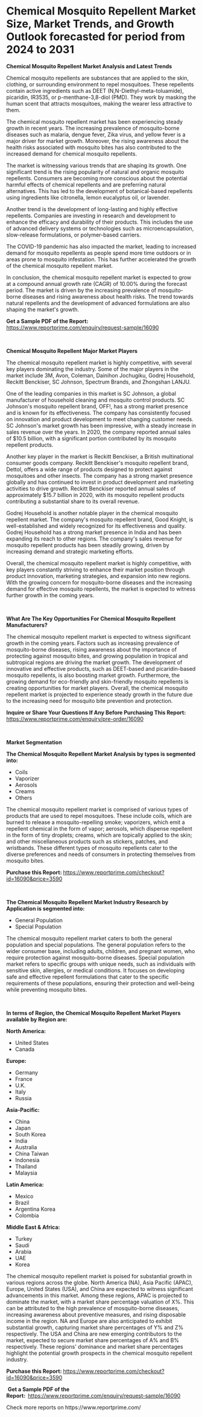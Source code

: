 <p><h1>Chemical Mosquito Repellent Market Size, Market Trends, and Growth Outlook forecasted for period from 2024 to 2031</h1></p><p><strong>Chemical Mosquito Repellent Market Analysis and Latest Trends</strong></p>
<p><p>Chemical mosquito repellents are substances that are applied to the skin, clothing, or surrounding environment to repel mosquitoes. These repellents contain active ingredients such as DEET (N,N-Diethyl-meta-toluamide), picaridin, IR3535, or p-menthane-3,8-diol (PMD). They work by masking the human scent that attracts mosquitoes, making the wearer less attractive to them.</p><p>The chemical mosquito repellent market has been experiencing steady growth in recent years. The increasing prevalence of mosquito-borne diseases such as malaria, dengue fever, Zika virus, and yellow fever is a major driver for market growth. Moreover, the rising awareness about the health risks associated with mosquito bites has also contributed to the increased demand for chemical mosquito repellents.</p><p>The market is witnessing various trends that are shaping its growth. One significant trend is the rising popularity of natural and organic mosquito repellents. Consumers are becoming more conscious about the potential harmful effects of chemical repellents and are preferring natural alternatives. This has led to the development of botanical-based repellents using ingredients like citronella, lemon eucalyptus oil, or lavender.</p><p>Another trend is the development of long-lasting and highly effective repellents. Companies are investing in research and development to enhance the efficacy and durability of their products. This includes the use of advanced delivery systems or technologies such as microencapsulation, slow-release formulations, or polymer-based carriers.</p><p>The COVID-19 pandemic has also impacted the market, leading to increased demand for mosquito repellents as people spend more time outdoors or in areas prone to mosquito infestation. This has further accelerated the growth of the chemical mosquito repellent market.</p><p>In conclusion, the chemical mosquito repellent market is expected to grow at a compound annual growth rate (CAGR) of 10.00% during the forecast period. The market is driven by the increasing prevalence of mosquito-borne diseases and rising awareness about health risks. The trend towards natural repellents and the development of advanced formulations are also shaping the market's growth.</p></p>
<p><strong>Get a Sample PDF of the Report:&nbsp;</strong> <a href="https://www.reportprime.com/enquiry/request-sample/16090">https://www.reportprime.com/enquiry/request-sample/16090</a></p>
<p>&nbsp;</p>
<p><strong>Chemical Mosquito Repellent Major Market Players</strong></p>
<p><p>The chemical mosquito repellent market is highly competitive, with several key players dominating the industry. Some of the major players in the market include 3M, Avon, Coleman, Dainihon Jochugiku, Godrej Household, Reckitt Benckiser, SC Johnson, Spectrum Brands, and Zhongshan LANJU.</p><p>One of the leading companies in this market is SC Johnson, a global manufacturer of household cleaning and mosquito control products. SC Johnson's mosquito repellent brand, OFF!, has a strong market presence and is known for its effectiveness. The company has consistently focused on innovation and product development to meet changing customer needs. SC Johnson's market growth has been impressive, with a steady increase in sales revenue over the years. In 2020, the company reported annual sales of $10.5 billion, with a significant portion contributed by its mosquito repellent products.</p><p>Another key player in the market is Reckitt Benckiser, a British multinational consumer goods company. Reckitt Benckiser's mosquito repellent brand, Dettol, offers a wide range of products designed to protect against mosquitoes and other insects. The company has a strong market presence globally and has continued to invest in product development and marketing activities to drive growth. Reckitt Benckiser reported annual sales of approximately $15.7 billion in 2020, with its mosquito repellent products contributing a substantial share to its overall revenue.</p><p>Godrej Household is another notable player in the chemical mosquito repellent market. The company's mosquito repellent brand, Good Knight, is well-established and widely recognized for its effectiveness and quality. Godrej Household has a strong market presence in India and has been expanding its reach to other regions. The company's sales revenue for mosquito repellent products has been steadily growing, driven by increasing demand and strategic marketing efforts.</p><p>Overall, the chemical mosquito repellent market is highly competitive, with key players constantly striving to enhance their market position through product innovation, marketing strategies, and expansion into new regions. With the growing concern for mosquito-borne diseases and the increasing demand for effective mosquito repellents, the market is expected to witness further growth in the coming years.</p></p>
<p>&nbsp;</p>
<p><strong>What Are The Key Opportunities For Chemical Mosquito Repellent Manufacturers?</strong></p>
<p><p>The chemical mosquito repellent market is expected to witness significant growth in the coming years. Factors such as increasing prevalence of mosquito-borne diseases, rising awareness about the importance of protecting against mosquito bites, and growing population in tropical and subtropical regions are driving the market growth. The development of innovative and effective products, such as DEET-based and picaridin-based mosquito repellents, is also boosting market growth. Furthermore, the growing demand for eco-friendly and skin-friendly mosquito repellents is creating opportunities for market players. Overall, the chemical mosquito repellent market is projected to experience steady growth in the future due to the increasing need for mosquito bite prevention and protection.</p></p>
<p><strong>Inquire or Share Your Questions If Any Before Purchasing This Report:</strong> <a href="https://www.reportprime.com/enquiry/pre-order/16090">https://www.reportprime.com/enquiry/pre-order/16090</a></p>
<p>&nbsp;</p>
<p><strong>Market Segmentation</strong></p>
<p><strong>The Chemical Mosquito Repellent Market Analysis by types is segmented into:</strong></p>
<p><ul><li>Coils</li><li>Vaporizer</li><li>Aerosols</li><li>Creams</li><li>Others</li></ul></p>
<p><p>The chemical mosquito repellent market is comprised of various types of products that are used to repel mosquitoes. These include coils, which are burned to release a mosquito-repelling smoke; vaporizers, which emit a repellent chemical in the form of vapor; aerosols, which dispense repellent in the form of tiny droplets; creams, which are topically applied to the skin; and other miscellaneous products such as stickers, patches, and wristbands. These different types of mosquito repellents cater to the diverse preferences and needs of consumers in protecting themselves from mosquito bites.</p></p>
<p><strong>Purchase this Report:&nbsp;</strong><a href="https://www.reportprime.com/checkout?id=16090&price=3590">https://www.reportprime.com/checkout?id=16090&price=3590</a></p>
<p>&nbsp;</p>
<p><strong>The Chemical Mosquito Repellent Market Industry Research by Application is segmented into:</strong></p>
<p><ul><li>General Population</li><li>Special Population</li></ul></p>
<p><p>The chemical mosquito repellent market caters to both the general population and special populations. The general population refers to the wider consumer base, including adults, children, and pregnant women, who require protection against mosquito-borne diseases. Special population market refers to specific groups with unique needs, such as individuals with sensitive skin, allergies, or medical conditions. It focuses on developing safe and effective repellent formulations that cater to the specific requirements of these populations, ensuring their protection and well-being while preventing mosquito bites.</p></p>
<p>&nbsp;</p>
<p><strong>In terms of Region, the Chemical Mosquito Repellent Market Players available by Region are:</strong></p>
<p>
    <p> <strong> North America: </strong>
        <ul>
            <li>United States</li>
            <li>Canada</li>
        </ul>
        </p> 
    <p> <strong> Europe: </strong>
        <ul>
            <li>Germany</li>
            <li>France</li>
            <li>U.K.</li>
            <li>Italy</li>
            <li>Russia</li>
        </ul>
        </p> 
    <p> <strong> Asia-Pacific: </strong>
        <ul>
            <li>China</li>
            <li>Japan</li>
            <li>South Korea</li>
            <li>India</li>
            <li>Australia</li>
            <li>China Taiwan</li>
            <li>Indonesia</li>
            <li>Thailand</li>
            <li>Malaysia</li>
        </ul>
        </p> 
    <p> <strong> Latin America: </strong>
        <ul>
            <li>Mexico</li>
            <li>Brazil</li>
            <li>Argentina Korea</li>
            <li>Colombia</li>
        </ul>
        </p> 
    <p> <strong> Middle East & Africa: </strong>
        <ul>
            <li>Turkey</li>
            <li>Saudi</li>
            <li>Arabia</li>
            <li>UAE</li>
            <li>Korea</li>
        </ul>
    </p>
    </p>
<p><p>The chemical mosquito repellent market is poised for substantial growth in various regions across the globe. North America (NA), Asia Pacific (APAC), Europe, United States (USA), and China are expected to witness significant advancements in this market. Among these regions, APAC is projected to dominate the market, with a market share percentage valuation of X%. This can be attributed to the high prevalence of mosquito-borne diseases, increasing awareness about preventive measures, and rising disposable income in the region. NA and Europe are also anticipated to exhibit substantial growth, capturing market share percentages of Y% and Z% respectively. The USA and China are new emerging contributors to the market, expected to secure market share percentages of A% and B% respectively. These regions' dominance and market share percentages highlight the potential growth prospects in the chemical mosquito repellent industry.</p></p>
<p><strong>Purchase this Report: </strong><a href="https://www.reportprime.com/checkout?id=16090&price=3590">https://www.reportprime.com/checkout?id=16090&price=3590</a></p>
<p>&nbsp;<strong>Get a Sample PDF of the Report:&nbsp;&nbsp;</strong><a href="https://www.reportprime.com/enquiry/request-sample/16090">https://www.reportprime.com/enquiry/request-sample/16090</a></p>
<p><strong></strong></p>
<p>Check more reports on https://www.reportprime.com/</p>